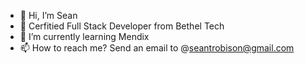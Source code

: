 - 👋 Hi, I’m Sean
- 👀 Cerfitied Full Stack Developer from Bethel Tech
- 🌱 I’m currently learning Mendix
- 📫 How to reach me? Send an email to @seantrobison@gmail.com

<!---
hawaiiankid/hawaiiankid is a ✨ special ✨ repository because its `README.md` (this file) appears on your GitHub profile.
You can click the Preview link to take a look at your changes.
--->
